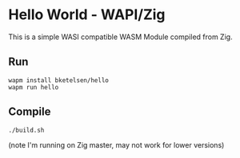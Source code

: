 # Hello World - WAPI/Zig

This is a simple WASI compatible WASM Module compiled from Zig.


## Run

```
wapm install bketelsen/hello
wapm run hello
```

## Compile

```
./build.sh
```

(note I'm running on Zig master, may not work for lower versions)

